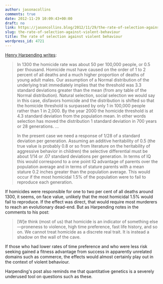 ```yaml
---
author: jasonacollins
comments: true
date: 2012-11-29 10:09:43+00:00
draft: no
link: https://jasoncollins.blog/2012/11/29/the-rate-of-selection-against-violent-behaviour/
slug: the-rate-of-selection-against-violent-behaviour
title: The rate of selection against violent behaviour
wordpress_id: 4721
---
```


[Henry Harpending writes](http://westhunt.wordpress.com/2012/11/25/genetics-and-the-historical-decline-of-violence/):


<blockquote>In 1300 the homicide rate was about 50 per 100,000 people, or 0.5 per thousand. Homicide must have caused on the order of 1 to 2 percent of all deaths and a much higher proportion of deaths of young adult males. Our assumption of a Normal distribution of the underlying trait immediately implies that the threshold was 3.3 standard deviations greater than the mean (from any table of the Normal distribution). Natural selection, social selection we would say in this case, disfavors homicide and the distribution is shifted so that the homicide threshold is surpassed by only 1 in 100,000 people rather than 1 in 2,000. By the year 2000 the homicide threshold is at 4.3 standard deviation from the population mean. In other words selection has moved the distribution 1 standard deviation in 700 years or 28 generations. ...

In the present case we need a response of 1/28 of a standard deviation per generation. Assuming an additive heritability of 0.5 (the true value is probably 0.8 or so from literature on the heritability of aggressive behavior in children) the selective differential must be about 1/14 or .07 standard deviations per generation. In terms of IQ this would correspond to a one point IQ advantage of parents over the population average and in terms of stature parents with a mean stature 0.2 inches greater than the population average. This would occur if the most homicidal 1.5% of the population were to fail to reproduce each generation.</blockquote>


If homicides were responsible for one to two per cent of all deaths around 1300, it seems, on face value, unlikely that the most homicidal 1.5% would fail to reproduce. If the effect was direct, that would require most murderers to reach an evolutionary dead-end. But as Harpending notes in the comments to his post:


<blockquote>[W]e think (most of us) that homicide is an indicator of something else—proneness to violence, high time preference, fast life history, and so on. We cannot treat homicide as a discrete real trait. It is instead a shadow on the wall of the cave.</blockquote>


If those who had lower rates of time preference and who were less risk seeking gained a fitness advantage from success in apparently unrelated domains such as commerce, the effects would almost certainly play out in the context of violent behaviour.

Harpending's post also reminds me that quantitative genetics is a severely underused tool on questions such as these.
